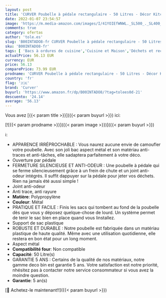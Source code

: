 ```yaml
---
layout: post
title: 'CURVER Poubelle à pédale rectangulaire - 50 Litres - Décor Kitchen - Poubelle Haute Aspect Argent - Poubelle en Métal et Plastique pour Cuisine  Bureau  Salle de Bain - 39 x 29 x 72 cm'
date: 2022-01-07 23:54:57
image: 'https://m.media-amazon.com/images/I/41YOIEfWNWL._SL500_._SL400_.jpg'
comments: true
category: ofertas
author: 'tole.es'
slug: 'B00INTADO8-fr CURVER Poubelle à pédale rectangulaire - 50 Litres - Décor...'
sku: 'B00INTADO8-fr'
tags: [ 'Bacs à ordures de cuisine','Cuisine et Maison','Déchets et recyclage','Rangement et organisation','curver', ]
actualPrice: 56.13 EUR
currency: EUR
price: 56.13
comparePrice: 73.99 EUR
prodname: 'CURVER Poubelle à pédale rectangulaire - 50 Litres - Décor Kitchen - Poubelle Haute Aspect Argent - Poubelle en Métal et Plastique pour Cuisine  Bureau  Salle de Bain - 39 x 29 x 72 cm'
country: 'fr'
flag: '🇫🇷'
brand: 'Curver'
buyurl: 'https://www.amazon.fr/dp/B00INTADO8/?tag=tolees0d-21'
descuento: '24.14'
average: '56.13'
---
```


Vous avez [{{< param title >}}]({{< param buyurl >}}) ici:

[![{{< param prodname >}}]({{< param image >}})]({{< param buyurl >}})

ℹ️:

- APPARENCE IRRÉPROCHABLE : Vous naurez aucune envie de camoufler votre poubelle. Avec son joli bac aspect métal et son matériau anti-traces et anti-tâches, elle sadaptera parfaitement à votre déco.
- Ouverture par pédale
- FERMETURE SILENCIEUSE ET ANTI-ODEUR : Une poubelle à pédale qui se ferme silencieusement grâce à un frein de chute et un joint anti-odeur intégrés. Il suffit dappuyer sur la pédale pour jeter vos déchets. Rien na jamais été aussi simple !
- Joint anti-odeur
- Anti trace, anti rayure
- <b>Matière</b>: Polypropylène
- <b>Couleur</b>: Métal
- PRATIQUE ET FACILE : Finis les sacs qui tombent au fond de la poubelle dès que vous y déposez quelque-chose de lourd. Un système permet de tenir le sac bien en place quand vous linstallez.
- Support de sac plastique
- ROBUSTE ET DURABLE : Notre poubelle est fabriquée dans un matériau plastique de haute qualité. Même avec une utilisation quotidienne, elle restera en bon état pour un long moment.
- Aspect métal
- <b>Compatibilité four</b>: Non compatible
- <b>Capacité</b>: 50 Litre(s)
- GARANTIE 5 ANS : Certains de la qualité de nos matériaux, notre gamme deco bin est garantie 5 ans. Votre satisfaction est notre priorité, nhésitez pas à contacter notre service consommateur si vous avez la moindre question.
- <b>Garantie</b>: 5 an(s)

[🛒 Achetez-le maintenant!!]({{< param buyurl >}})
